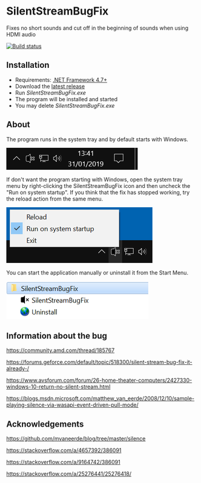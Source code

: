 # SilentStreamBugFix
Fixes no short sounds and cut off in the beginning of sounds when using HDMI audio

[![Build status](https://ci.appveyor.com/api/projects/status/we00wktavpt841ej?svg=true)](https://ci.appveyor.com/project/marcosbozzani/silentstreambugfix)

## Installation

- Requirements: [.NET Framework 4.7+](http://go.microsoft.com/fwlink/?LinkId=863262)
- Download the [latest release](https://github.com/marcosbozzani/SilentStreamBugFix/releases/latest)
- Run *SilentStreamBugFix.exe*
- The program will be installed and started
- You may delete *SilentStreamBugFix.exe*

## About
The program runs in the system tray and by default starts with Windows.

![System tray](Media/systray.png)

If don't want the program starting with Windows, open the system tray menu by right-clicking the SilentStreamBugFix icon and then uncheck the "Run on system startup". If you think that the fix has stopped working, try the reload action from the same menu.

![Application menu](Media/appmenu.png)

You can start the application manually or uninstall it from the Start Menu.

![Start menu](Media/startmenu.png)

## Information about the bug
https://community.amd.com/thread/185767

https://forums.geforce.com/default/topic/518300/silent-stream-bug-fix-it-already-/

https://www.avsforum.com/forum/26-home-theater-computers/2427330-windows-10-return-no-silent-stream.html

https://blogs.msdn.microsoft.com/matthew_van_eerde/2008/12/10/sample-playing-silence-via-wasapi-event-driven-pull-mode/

## Acknowledgements
https://github.com/mvaneerde/blog/tree/master/silence

https://stackoverflow.com/a/4657392/386091

https://stackoverflow.com/a/9164742/386091

https://stackoverflow.com/a/25276441/25276418/


